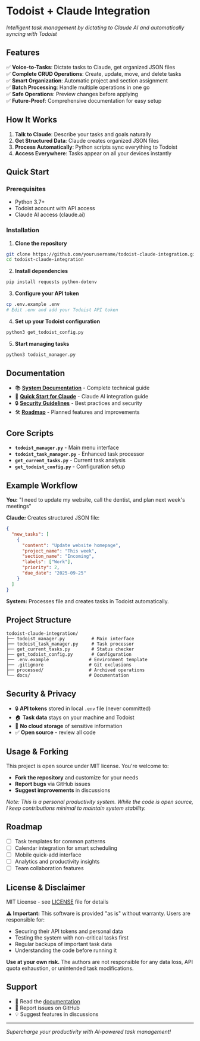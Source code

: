 # Todoist + Claude Integration

*Intelligent task management by dictating to Claude AI and automatically syncing with Todoist*

## Features

✅ **Voice-to-Tasks**: Dictate tasks to Claude, get organized JSON files  
✅ **Complete CRUD Operations**: Create, update, move, and delete tasks  
✅ **Smart Organization**: Automatic project and section assignment  
✅ **Batch Processing**: Handle multiple operations in one go  
✅ **Safe Operations**: Preview changes before applying  
✅ **Future-Proof**: Comprehensive documentation for easy setup  

## How It Works

1. **Talk to Claude**: Describe your tasks and goals naturally
2. **Get Structured Data**: Claude creates organized JSON files
3. **Process Automatically**: Python scripts sync everything to Todoist
4. **Access Everywhere**: Tasks appear on all your devices instantly

## Quick Start

### Prerequisites
- Python 3.7+
- Todoist account with API access
- Claude AI access (claude.ai)

### Installation

1. **Clone the repository**
```bash
git clone https://github.com/yourusername/todoist-claude-integration.git
cd todoist-claude-integration
```

2. **Install dependencies**
```bash
pip install requests python-dotenv
```

3. **Configure your API token**
```bash
cp .env.example .env
# Edit .env and add your Todoist API token
```

4. **Set up your Todoist configuration**
```bash
python3 get_todoist_config.py
```

5. **Start managing tasks**
```bash
python3 todoist_manager.py
```

## Documentation

- 📚 **[System Documentation](SYSTEM_DOCUMENTATION.md)** - Complete technical guide
- 🚀 **[Quick Start for Claude](CLAUDE_QUICKSTART.md)** - Claude AI integration guide  
- 🔒 **[Security Guidelines](SECURITY_CHECKLIST.md)** - Best practices and security
- 🛠️ **[Roadmap](IMPROVEMENTS_ROADMAP.md)** - Planned features and improvements

## Core Scripts

- **`todoist_manager.py`** - Main menu interface
- **`todoist_task_manager.py`** - Enhanced task processor  
- **`get_current_tasks.py`** - Current task analysis
- **`get_todoist_config.py`** - Configuration setup

## Example Workflow

**You:** "I need to update my website, call the dentist, and plan next week's meetings"

**Claude:** Creates structured JSON file:
```json
{
  "new_tasks": [
    {
      "content": "Update website homepage",
      "project_name": "This week", 
      "section_name": "Incoming",
      "labels": ["Work"],
      "priority": 2,
      "due_date": "2025-09-25"
    }
  ]
}
```

**System:** Processes file and creates tasks in Todoist automatically.

## Project Structure

```
todoist-claude-integration/
├── todoist_manager.py          # Main interface
├── todoist_task_manager.py     # Task processor
├── get_current_tasks.py        # Status checker
├── get_todoist_config.py       # Configuration
├── .env.example               # Environment template
├── .gitignore                 # Git exclusions
├── processed/                 # Archived operations
└── docs/                      # Documentation
```

## Security & Privacy

- 🔒 **API tokens** stored in local `.env` file (never committed)
- 🏠 **Task data** stays on your machine and Todoist
- 🚫 **No cloud storage** of sensitive information
- ✅ **Open source** - review all code

## Usage & Forking

This project is open source under MIT license. You're welcome to:
- **Fork the repository** and customize for your needs
- **Report bugs** via GitHub issues 
- **Suggest improvements** in discussions

*Note: This is a personal productivity system. While the code is open source, I keep contributions minimal to maintain system stability.*

## Roadmap

- [ ] Task templates for common patterns
- [ ] Calendar integration for smart scheduling  
- [ ] Mobile quick-add interface
- [ ] Analytics and productivity insights
- [ ] Team collaboration features

## License & Disclaimer

MIT License - see [LICENSE](LICENSE) file for details

⚠️  **Important:** This software is provided "as is" without warranty. Users are responsible for:
- Securing their API tokens and personal data
- Testing the system with non-critical tasks first  
- Regular backups of important task data
- Understanding the code before running it

**Use at your own risk.** The authors are not responsible for any data loss, API quota exhaustion, or unintended task modifications.

## Support

- 📖 Read the [documentation](SYSTEM_DOCUMENTATION.md)
- 🐛 Report issues on GitHub
- 💡 Suggest features in discussions

---

*Supercharge your productivity with AI-powered task management!*
